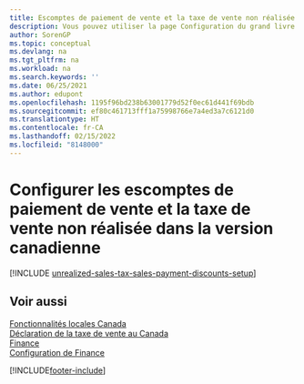 ```yaml
---
title: Escomptes de paiement de vente et la taxe de vente non réalisée [CA]
description: Vous pouvez utiliser la page Configuration du grand livre pour configurer des escomptes de paiement de vente et la taxe de vente non réalisée dans la version canadienne.
author: SorenGP
ms.topic: conceptual
ms.devlang: na
ms.tgt_pltfrm: na
ms.workload: na
ms.search.keywords: ''
ms.date: 06/25/2021
ms.author: edupont
ms.openlocfilehash: 1195f96bd238b63001779d52f0ec61d441f69bdb
ms.sourcegitcommit: ef80c461713fff1a75998766e7a4ed3a7c6121d0
ms.translationtype: HT
ms.contentlocale: fr-CA
ms.lasthandoff: 02/15/2022
ms.locfileid: "8148000"
---
```

# <a name="set-up-unrealized-sales-tax-and-sales-payment-discounts-in-the-canadian-version"></a>Configurer les escomptes de paiement de vente et la taxe de vente non réalisée dans la version canadienne

[!INCLUDE [unrealized-sales-tax-sales-payment-discounts-setup](../includes/CAMXUS/unrealized-sales-tax-sales-payment-discounts-setup.md)]

## <a name="see-also"></a>Voir aussi

[Fonctionnalités locales Canada](canada-local-functionality.md)  
[Déclaration de la taxe de vente au Canada](ca-sales-tax.md)  
[Finance](../../finance.md)  
[Configuration de Finance](../../finance.md)  


[!INCLUDE[footer-include](../../includes/footer-banner.md)]